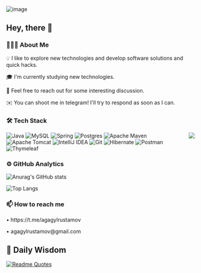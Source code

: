 ![image](https://github.com/somecapo/somecapo/assets/226190894-18e959ba-d458-4a94-ac44-790190f2a947.gif)



<h2>Hey, there 👋</h2>


<h3>👨🏻‍💻  About Me</h3>
<p>💡  I like to explore new technologies and develop software solutions and quick hacks.</p>
<p>🎓  I'm currently studying new technologies.</p>
<p>💬  Feel free to reach out for some interesting discussion.</p>
<p>✉️  You can shoot me in telegram! I'll try to respond as soon as I can.</p>


<h3>🛠  Tech Stack</h3>


<img align="right" src="![image](https://github.com/somecapo/somecapo/assets/137711790/b0010f5d-9a91-477d-a85c-919c1cfe6887)
">

![Java](https://img.shields.io/badge/java-%23ED8B00.svg?style=for-the-badge&logo=openjdk&logoColor=white)
![MySQL](https://img.shields.io/badge/mysql-%2300f.svg?style=for-the-badge&logo=mysql&logoColor=white)
![Spring](https://img.shields.io/badge/spring-%236DB33F.svg?style=for-the-badge&logo=spring&logoColor=white)
![Postgres](https://img.shields.io/badge/postgres-%23316192.svg?style=for-the-badge&logo=postgresql&logoColor=white)
![Apache Maven](https://img.shields.io/badge/Apache%20Maven-C71A36?style=for-the-badge&logo=Apache%20Maven&logoColor=white)
![Apache Tomcat](https://img.shields.io/badge/apache%20tomcat-%23F8DC75.svg?style=for-the-badge&logo=apache-tomcat&logoColor=black)
![IntelliJ IDEA](https://img.shields.io/badge/IntelliJIDEA-000000.svg?style=for-the-badge&logo=intellij-idea&logoColor=white)
![Git](https://img.shields.io/badge/git-%23F05033.svg?style=for-the-badge&logo=git&logoColor=white)
![Hibernate](https://img.shields.io/badge/Hibernate-59666C?style=for-the-badge&logo=Hibernate&logoColor=white)
![Postman](https://img.shields.io/badge/Postman-FF6C37?style=for-the-badge&logo=postman&logoColor=white)
![Thymeleaf](https://img.shields.io/badge/Thymeleaf-%23005C0F.svg?style=for-the-badge&logo=Thymeleaf&logoColor=white)




<h3>⚙️  GitHub Analytics</h3>


![Anurag's GitHub stats](https://github-readme-stats.vercel.app/api?username=somecapo&theme=default&show_icons=true)


![Top Langs](https://github-readme-stats.vercel.app/api/top-langs/?username=somecapo&layout=compact)



<h3>📫 How to reach me</h3>
<p>• https://t.me/agagylrustamov</p>
<p>• agagylrustamov@gmail.com</p>

<h2>💭 Daily Wisdom</h2>
  
[![Readme Quotes](https://quotes-github-readme.vercel.app/api?type=horizontal&theme=dark)](https://github.com/piyushsuthar/github-readme-quotes)















